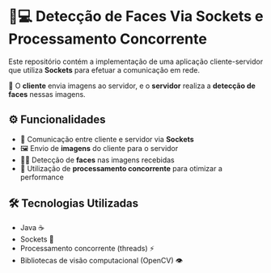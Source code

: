 # 🧠💻 Detecção de Faces Via Sockets e Processamento Concorrente

Este repositório contém a implementação de uma aplicação cliente-servidor que utiliza **Sockets** para efetuar a comunicação em rede.

📡 O **cliente** envia imagens ao servidor, e o **servidor** realiza a **detecção de faces** nessas imagens.

## ⚙️ Funcionalidades
- 🤝 Comunicação entre cliente e servidor via **Sockets**
- 🖼️ Envio de **imagens** do cliente para o servidor
- 🧍‍♂️ Detecção de **faces** nas imagens recebidas
- 🧵 Utilização de **processamento concorrente** para otimizar a performance

## 🛠️ Tecnologias Utilizadas
- Java ☕
- Sockets 🔌
- Processamento concorrente (threads) ⚡
- Bibliotecas de visão computacional (OpenCV) 👁️


   
